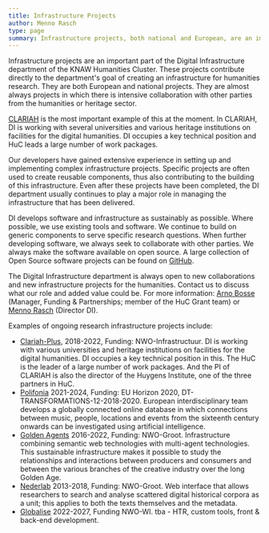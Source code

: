 ```yaml
---
title: Infrastructure Projects
author: Menno Rasch
type: page
summary: Infrastructure projects, both national and European, are an important part of the Digital Infrastructure section of the KNAW Humanities Cluster. These projects contribute directly to the department's goal of creating an infrastructure for humanities research.
---
```

Infrastructure projects are an important part of the Digital Infrastructure department of the KNAW Humanities Cluster. These projects contribute directly to the department's goal of creating an infrastructure for humanities research. They are both European and national projects. They are almost always projects in which there is intensive collaboration with other parties from the humanities or heritage sector.

[CLARIAH](https://www.clariah.nl) is the most important example of this at the moment. In CLARIAH, DI is working with several universities and various heritage institutions on facilities for the digital humanities. DI occupies a key technical position and HuC leads a large number of work packages.

Our developers have gained extensive experience in setting up and implementing complex infrastructure projects. Specific projects are often used to create reusable components, thus also contributing to the building of this infrastructure. Even after these projects have been completed, the DI department usually continues to play a major role in managing the infrastructure that has been delivered. 

DI develops software and infrastructure as sustainably as possible. Where possible, we use existing tools and software. We continue to build on generic components to serve specific research questions. When further developing software, we always seek to collaborate with other parties. We always make the software available on open source. A large collection of Open Source software projects can be found on [GitHub](https://github.com/knaw-huc). 

The Digital Infrastructure department is always open to new collaborations and new infrastructure projects for the humanities. Contact us to discuss what our role and added value could be. For more information: [Arno Bosse](mailto:arno.bosse@di.huc.knaw.nl) (Manager, Funding & Partnerships; member of the HuC Grant team) or [Menno Rasch](mailto:menno.rasch@di.huc.knaw.nl) (Director DI).

Examples of ongoing research infrastructure projects include:

- [Clariah-Plus](https://www.clariah.nl), 2018-2022, Funding: NWO-Infrastructuur.
DI is working with various universities and heritage institutions on facilities for the digital humanities. DI occupies a key technical position in this. The HuC is the leader of a large number of work packages. And the PI of CLARIAH is also the director of the Huygens Institute, one of the three partners in HuC.
- [Polifonia](https://polifonia-project.eu/) 2021-2024, Funding: EU Horizon 2020, DT-TRANSFORMATIONS-12-2018-2020. European interdisciplinary team develops a globally connected online database in which connections between music, people, locations and events from the sixteenth century onwards can be investigated using artificial intelligence.
- [Golden Agents](https://www.goldenagents.org) 2016-2022, Funding: NWO-Groot. Infrastructure combining semantic web technologies with multi-agent technologies. This sustainable infrastructure makes it possible to study the relationships and interactions between producers and consumers and between the various branches of the creative industry over the long Golden Age.
- [Nederlab](https://www.nederlab.nl/) 2013-2018, Funding: NWO-Groot. Web interface that allows researchers to search and analyse scattered digital historical corpora as a unit; this applies to both the texts themselves and the metadata.
- [Globalise](https://globalise.huygens.knaw.nl) 2022-2027, Funding NWO-WI. tba - HTR, custom tools, front & back-end development.
